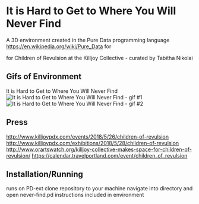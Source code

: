 # It is Hard to Get to Where You Will Never Find

A 3D environment created in the Pure Data programming language
https://en.wikipedia.org/wiki/Pure_Data for

for Children of Revulsion at the Killjoy Collective
    - curated by Tabitha Nikolai

## Gifs of Environment
It is Hard to Get to Where You Will Never Find
![It is Hard to Get to Where You Will Never Find - gif #1](demo_gifs/neverfind1.gif)
![It is Hard to Get to Where You Will Never Find - gif #2](demo_gifs/neverfind2.gif) 

## Press
http://www.killjoypdx.com/events/2018/5/26/children-of-revulsion
http://www.killjoypdx.com/exhibitions/2018/5/28/children-of-revulsion
http://www.orartswatch.org/killjoy-collective-makes-space-for-children-of-revulsion/
https://calendar.travelportland.com/event/children_of_revulsion

## Installation/Running
runs on PD-ext
clone repository to your machine
navigate into directory and open never-find.pd
instructions included in environment